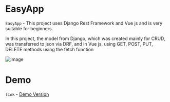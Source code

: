 # EasyApp
`EasyApp` - This project uses Django Rest Framework and Vue js and is very suitable for beginners.

In this project, the model from Django, which was created mainly for CRUD, was transferred to json via DRF, and in Vue js, using GET, POST, PUT, DELETE methods using the fetch function

![image](https://user-images.githubusercontent.com/79411900/152689980-7a6178e6-e666-47c9-83b5-9fc86c403c43.png)

# Demo
`link` - [Demo Version](https://easyapp-vue.netlify.app/)
